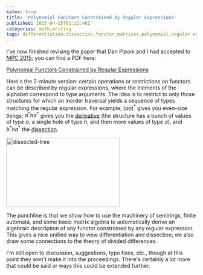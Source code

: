 ```yaml
---
katex: true
title: 'Polynomial Functors Constrained by Regular Expressions'
published: 2015-04-15T01:22:46Z
categories: math,writing
tags: differentiation,dissection,functor,matrices,polynomial,regular expression,semirings
---
```


I've now finished revising the paper that Dan Piponi and I had accepted to <a href="http://www.cs.ox.ac.uk/conferences/MPC2015/">MPC 2015</a>; you can find a PDF here:

<a href="http://www.cs.williams.edu/~byorgey/pub/type-matrices.pdf">Polynomial Functors Constrained by Regular Expressions</a>

Here's the 2-minute version: certain operations or restrictions on functors can be described by regular expressions, where the elements of the alphabet correspond to type arguments.  The idea is to restrict to only those structures for which an inorder traversal yields a sequence of types matching the regular expression. For example, $(aa)^*$ gives you even-size things; $a^*ha^*$ gives you the <a href="http://strictlypositive.org/diff.pdf">derivative</a> (the structure has a bunch of values of type $a$, a single hole of type $h$, and then more values of type $a$), and $b^*ha^*$ the <a href="http://strictlypositive.org/CJ.pdf">dissection</a>.

<a href="https://byorgey.files.wordpress.com/2015/04/dissected-tree.png"><img src="https://byorgey.files.wordpress.com/2015/04/dissected-tree.png?w=300" alt="dissected-tree" width="300" height="183" class="aligncenter size-medium wp-image-1431" /></a>

The punchline is that we show how to use the machinery of semirings, finite automata, and some basic matrix algebra to automatically derive an algebraic description of any functor constrained by any regular expression.  This gives a nice unified way to view differentiation and dissection; we also draw some connections to the theory of divided differences.

I'm still open to discussion, suggestions, typo fixes, etc., though at this point they won't make it into the proceedings.  There's certainly a lot more that could be said or ways this could be extended further.

